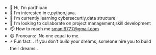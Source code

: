- 👋 Hi, I’m parthipan
- 👀 I’m interested in c,python,java.
- 🌱 I’m currently learning cybersecurtiy,data structure
- 💞️ I’m looking to collaborate on project management,skill development
- 📫 How to reach me smani6777@gmail.com
- 😄 Pronouns: .No one equal to me.
- ⚡ Fun fact: . If you don't build your dreams, someone hire you to build their dreams..

<!---
sparthi1304/sparthi1304 is a ✨ special ✨ repository because its `README.md` (this file) appears on your GitHub profile.
You can click the Preview link to take a look at your changes.
--->
